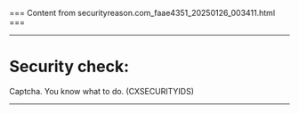 === Content from securityreason.com_faae4351_20250126_003411.html ===


---

# Security check:

Captcha. You know what to do. (CXSECURITYIDS)

---



